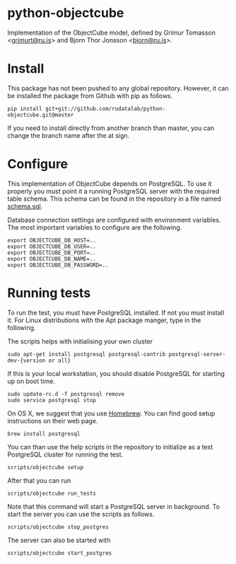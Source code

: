 # python-objectcube
Implementation of the ObjectCube model, defined by Grimur Tomasson
&lt;grimurt@ru.is> and Bjorn Thor Jonsson &lt;bjorn@ru.is>.

# Install
This package has not been pushed to any global repository. However, it can be
installed the package from Github with pip as follows.

    pip install git+git://github.com/rudatalab/python-objectcube.git@master

If you need to install directly from another branch than master, you can change
the branch name after the at sign.

# Configure
This implementation of ObjectCube depends on PostgreSQL. To use it properly you
must point it a running PostgreSQL server with the required table schema.  This
schema can be found in the repository in a file named
[schema.sql](https://raw.githubusercontent.com/rudatalab/python-objectcube/master/schema.sql).

Database connection settings are configured with environment variables. The
most important variables to configure are the following.

    export OBJECTCUBE_DB_HOST=..
    export OBJECTCUBE_DB_USER=..
    export OBJECTCUBE_DB_PORT=..
    export OBJECTCUBE_DB_NAME=..
    export OBJECTCUBE_DB_PASSWORD=..

# Running tests
To run the test, you must have PostgreSQL installed. If not you must install
it. For Linux distributions with the Apt package manger, type in the following.

The scripts helps with initialising your own cluster

    sudo apt-get install postgresql postgresql-contrib postgresql-server-dev-{version or all}

If this is your local workstation, you should disable PostgreSQL for starting
up on boot time.

    sudo update-rc.d -f postgresql remove
    sudo service postgresql stop

On OS X, we suggest that you use [Homebrew](http://brew.sh/). You can find good
setup instructions on their web page.

    brew install postgresql

You can than use the help scripts in the repository to initialize as a test
PostgreSQL cluster for running the test.
    
    scripts/objectcube setup

After that you can run

    scripts/objectcube run_tests

Note that this command will start a PostgreSQL server in background. To start the server you can
use the scripts as follows.

    scripts/objectcube stop_postgres

The server can also be started with

    scripts/objectcube start_postgres
